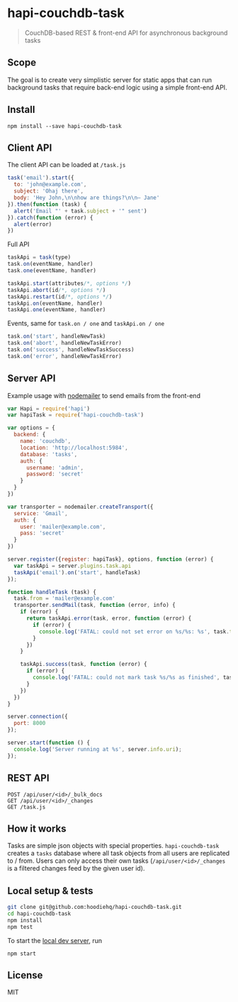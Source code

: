 # hapi-couchdb-task

> CouchDB-based REST & front-end API for asynchronous background tasks

## Scope

The goal is to create very simplistic server for static apps that can
run background tasks that require back-end logic using a simple front-end
API.

## Install

```
npm install --save hapi-couchdb-task
```

## Client API

The client API can be loaded at `/task.js`

```js
task('email').start({
  to: 'john@example.com',
  subject: 'Ohaj there',
  body: 'Hey John,\n\nhow are things?\n\n– Jane'
}).then(function (task) {
  alert('Email "' + task.subject + '" sent')
}).catch(function (error) {
  alert(error)
})
```

Full API

```js
taskApi = task(type)
task.on(eventName, handler)
task.one(eventName, handler)

taskApi.start(attributes/*, options */)
taskApi.abort(id/*, options */)
taskApi.restart(id/*, options */)
taskApi.on(eventName, handler)
taskApi.one(eventName, handler)
```

Events, same for `task.on / one` and `taskApi.on / one`

```js
task.on('start', handleNewTask)
task.on('abort', handleNewTaskError)
task.on('success', handleNewTaskSuccess)
task.on('error', handleNewTaskError)
```

## Server API

Example usage with [nodemailer](https://www.npmjs.com/package/nodemailer) to
send emails from the front-end

```js
var Hapi = require('hapi')
var hapiTask = require('hapi-couchdb-task')

var options = {
  backend: {
    name: 'couchdb',
    location: 'http://localhost:5984',
    database: 'tasks',
    auth: {
      username: 'admin',
      password: 'secret'
    }
  }
})

var transporter = nodemailer.createTransport({
  service: 'Gmail',
  auth: {
    user: 'mailer@example.com',
    pass: 'secret'
  }
})

server.register({register: hapiTask}, options, function (error) {
  var taskApi = server.plugins.task.api
  taskApi('email').on('start', handleTask)
});

function handleTask (task) {
  task.from = 'mailer@example.com'
  transporter.sendMail(task, function (error, info) {
    if (error) {
      return taskApi.error(task, error, function (error) {
        if (error) {
          console.log('FATAL: could not set error on %s/%s: %s', task.type, task.id, error)
        }
      })
    }

    taskApi.success(task, function (error) {
      if (error) {
        console.log('FATAL: could not mark task %s/%s as finished', task.type, task.id)
      }
    })
  })
}

server.connection({
  port: 8000
});

server.start(function () {
  console.log('Server running at %s', server.info.uri);
});
```

## REST API

```
POST /api/user/<id>/_bulk_docs
GET /api/user/<id>/_changes
GET /task.js
```

## How it works

Tasks are simple json objects with special properties. `hapi-couchdb-task` creates a `tasks`
database where all task objects from all users are replicated to / from. Users can only
access their own tasks (`/api/user/<id>/_changes` is a filtered changes feed by the given user id).

## Local setup & tests

```bash
git clone git@github.com:hoodiehq/hapi-couchdb-task.git
cd hapi-couchdb-task
npm install
npm test
```

To start the [local dev server](bin/server), run

```
npm start
```

## License

MIT
